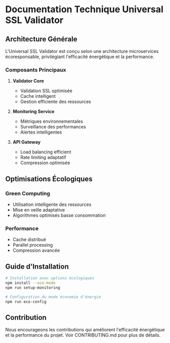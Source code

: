 # Documentation Technique Universal SSL Validator

## Architecture Générale

L'Universal SSL Validator est conçu selon une architecture microservices écoresponsable, privilégiant l'efficacité énergétique et la performance.

### Composants Principaux

1. **Validator Core**
   - Validation SSL optimisée
   - Cache intelligent
   - Gestion efficiente des ressources

2. **Monitoring Service**
   - Métriques environnementales
   - Surveillance des performances
   - Alertes intelligentes

3. **API Gateway**
   - Load balancing efficient
   - Rate limiting adaptatif
   - Compression optimisée

## Optimisations Écologiques

### Green Computing
- Utilisation intelligente des ressources
- Mise en veille adaptative
- Algorithmes optimisés basse consommation

### Performance
- Cache distribué
- Parallel processing
- Compression avancée

## Guide d'Installation

```bash
# Installation avec options écologiques
npm install --eco-mode
npm run setup-monitoring

# Configuration du mode économie d'énergie
npm run eco-config
```

## Contribution

Nous encourageons les contributions qui améliorent l'efficacité énergétique et la performance du projet. Voir CONTRIBUTING.md pour plus de détails.